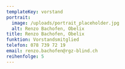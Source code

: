 ```yaml
---
templateKey: vorstand
portrait:
  image: /uploads/portrait_placeholder.jpg
  alt: Renzo Bachofen, Obelix
title: Renzo Bachofen, Obelix
funktion: Vorstandsmitglied
telefon: 078 739 72 19
email: renzo.bachofen@rgz-blind.ch
reihenfolge: 5
---
```

